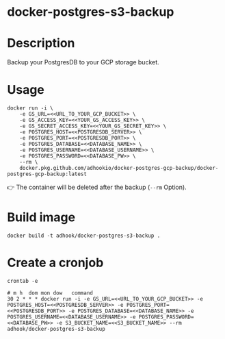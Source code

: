 docker-postgres-s3-backup
============

# Description
Backup your PostgresDB to your GCP storage bucket.

# Usage

    docker run -i \
        -e GS_URL=<<URL_TO_YOUR_GCP_BUCKET>> \
        -e GS_ACCESS_KEY=<<YOUR_GS_ACCESS_KEY>> \
        -e GS_SECRET_ACCESS_KEY=<<YOUR_GS_SECRET_KEY>> \
        -e POSTGRES_HOST=<<POSTGRESDB_SERVER>> \
        -e POSTGRES_PORT=<<POSTGRESDB_PORT>> \
        -e POSTGRES_DATABASE=<<DATABASE_NAME>> \
        -e POSTGRES_USERNAME=<<DATABASE_USERNAME>> \
        -e POSTGRES_PASSWORD=<<DATABASE_PW>> \ 
        --rm \
        docker.pkg.github.com/adhookio/docker-postgres-gcp-backup/docker-postgres-gcp-backup:latest

👉 The container will be deleted after the backup (`--rm` Option).

# Build image

    docker build -t adhook/docker-postgres-s3-backup .

# Create a cronjob

    crontab -e 

    # m h  dom mon dow   command
    30 2 * * * docker run -i -e GS_URL=<<URL_TO_YOUR_GCP_BUCKET>> -e POSTGRES_HOST=<<POSTGRESDB_SERVER>> -e POSTGRES_PORT=<<POSTGRESDB_PORT>> -e POSTGRES_DATABASE=<<DATABASE_NAME>> -e POSTGRES_USERNAME=<<DATABASE_USERNAME>> -e POSTGRES_PASSWORD=<<DATABASE_PW>> -e S3_BUCKET_NAME=<<S3_BUCKET_NAME>> --rm adhook/docker-postgres-s3-backup

    

